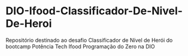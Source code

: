 # DIO-Ifood-Classificador-De-Nivel-De-Heroi
Repositório destinado ao desafio Classificador de Nível de Herói do bootcamp Potência Tech Ifood Programação do Zero na DIO
